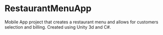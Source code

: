 # RestaurantMenuApp 
Mobile App project that creates a restaurant menu and allows for customers selection and billing. Created using Unity 3d and C#.
